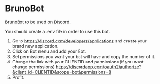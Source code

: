 # BrunoBot
BrunoBot to be used on Discord.

You should create a .env file in order to use this bot.

1. Go to https://discord.com/developers/applications and create your brand new application.
2. Click on Bot menu and add your Bot.
3. Set permissions you want your bot will have and copy the number of it.
4. Change the link with your CLIENTID and permissions (if you want change permissions)
   https://discordapp.com/oauth2/authorize?&client_id=CLIENTID&scope=bot&permissions=8
5. Profit.
